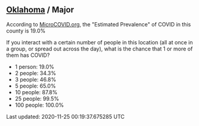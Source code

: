 
## [Oklahoma](/united-states/oklahoma) / Major

According to [MicroCOVID.org](http://microcovid.org),
the "Estimated Prevalence" of COVID in this county is 19.0%

If you interact with a certain number of people in this location
(all at once in a group, or spread out across the day), what is the chance that
1 or more of them has COVID?

- 1 person: 19.0%
- 2 people: 34.3%
- 3 people: 46.8%
- 5 people: 65.0%
- 10 people: 87.8%
- 25 people: 99.5%
- 100 people: 100.0%

Last updated: 2020-11-25 00:19:37.675285 UTC
